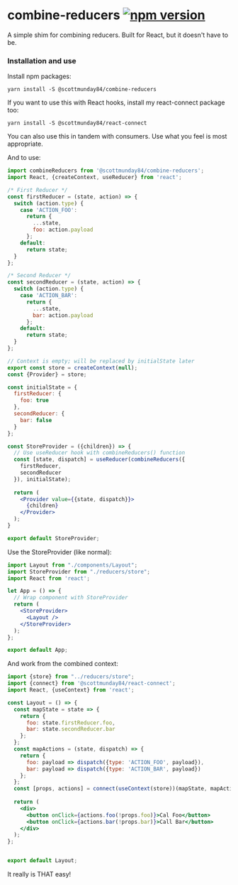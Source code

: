# combine-reducers [![npm version](https://badge.fury.io/js/%40scottmunday84%2Fcombine-reducers.svg)](https://badge.fury.io/js/%40scottmunday84%2Fcombine-reducers) 

A simple shim for combining reducers. Built for React, but it doesn't have to be.

### Installation and use

Install npm packages:

```
yarn install -S @scottmunday84/combine-reducers
```

If you want to use this with React hooks, install my react-connect package too:

```
yarn install -S @scottmunday84/react-connect
```

You can also use this in tandem with consumers. Use what you feel is most appropriate.

And to use:
```jsx harmony
import combineReducers from '@scottmunday84/combine-reducers';
import React, {createContext, useReducer} from 'react';

/* First Reducer */
const firstReducer = (state, action) => {
  switch (action.type) {
    case 'ACTION_FOO':
      return {
        ...state,
        foo: action.payload
      };
    default:
      return state;
  }
};

/* Second Reducer */
const secondReducer = (state, action) => {
  switch (action.type) {
    case 'ACTION_BAR':
      return {
        ...state,
        bar: action.payload
      };
    default:
      return state;
  }
};

// Context is empty; will be replaced by initialState later
export const store = createContext(null);   
const {Provider} = store;

const initialState = {
  firstReducer: {
    foo: true
  },
  secondReducer: {
    bar: false
  }
};

const StoreProvider = ({children}) => {
  // Use useReducer hook with combineReducers() function
  const [state, dispatch] = useReducer(combineReducers({
    firstReducer,
    secondReducer
  }), initialState);
  
  return (
    <Provider value={{state, dispatch}}>
      {children}
    </Provider>
  );
}

export default StoreProvider;
```

Use the StoreProvider (like normal): 
```jsx harmony
import Layout from "./components/Layout";
import StoreProvider from "./reducers/store";
import React from 'react';

let App = () => {
  // Wrap component with StoreProvider
  return (
    <StoreProvider>
      <Layout />
    </StoreProvider>
  );
};

export default App;
```

And work from the combined context:
```jsx harmony
import {store} from "../reducers/store";
import {connect} from '@scottmunday84/react-connect';
import React, {useContext} from 'react';

const Layout = () => {
  const mapState = state => {
    return {
      foo: state.firstReducer.foo,
      bar: state.secondReducer.bar
    };
  };
  const mapActions = (state, dispatch) => {
    return {
      foo: payload => dispatch({type: 'ACTION_FOO', payload}),
      bar: payload => dispatch({type: 'ACTION_BAR', payload}) 
    };
  };
  const [props, actions] = connect(useContext(store))(mapState, mapActions);
  
  return (
    <div>
      <button onClick={actions.foo(!props.foo)}>Cal Foo</button>
      <button onClick={actions.bar(!props.bar)}>Call Bar</button>
    </div>
  );
};


export default Layout;
```

It really is THAT easy!
